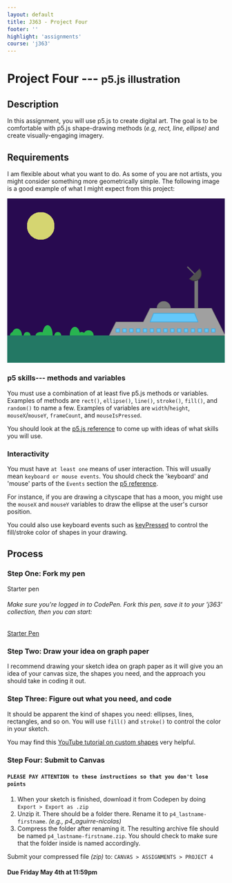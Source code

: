 ```yaml
---
layout: default
title: J363 - Project Four
footer: ''
highlight: 'assignments'
course: 'j363'
---
```

# Project Four --- <small>p5.js illustration</small>
## Description
In this assignment, you will use p5.js to create digital art. The goal is to be comfortable with p5.js shape-drawing methods (_e.g, rect, line, ellipse)_ and create visually-engaging imagery.

## Requirements
I am flexible about what you want to do. As some of you are not artists, you might consider something more geometrically simple. The following image is a good example of what I might expect from this project:

<img src="img/p5-draw.png">

### p5 skills--- methods and variables
You must use a combination of at least five p5.js methods or variables. Examples of methods are `rect()`, `ellipse()`, `line()`, `stroke()`, `fill()`, and `random()` to name a few. Examples of variables are `width`/`height`, `mouseX`/`mouseY`, `frameCount`, and `mouseIsPressed`.

You should look at the [p5.js reference](https://p5js.org/reference/) to come up with ideas of what skills you will use.

### Interactivity
You must have `at least one` means of user interaction. This will usually mean `keyboard or mouse events`. You should check the 'keyboard' and 'mouse' parts of the `Events` section the [p5 reference](https://p5js.org/reference/#group-Events).

For instance, if you are drawing a cityscape that has a moon, you might use the `mouseX` and `mouseY` variables to draw the ellipse at the user's cursor position.

You could also use keyboard events such as [keyPressed](https://p5js.org/reference/#/p5/keyPressed) to control the fill/stroke color of shapes in your drawing.

## Process
### Step One: Fork my pen
<div class="card-block">
  <p class="card-text lead">Starter pen</p>
  <h6 class="card-text">Make sure you're logged in to CodePen. Fork this pen, save it to your 'j363' collection, then you can start:</h6>
  <a href="https://codepen.io/novonagu/pen/geNyyb" class="btn btn-primary" target="_blank">Starter Pen</a>
</div>

### Step Two: Draw your idea on graph paper
I recommend drawing your sketch idea on graph paper as it will give you an idea of your canvas size, the shapes you need, and the approach you should take in coding it out.

### Step Three: Figure out what you need, and code
It should be apparent the kind of shapes you need: ellipses, lines, rectangles, and so on. You will use `fill()` and `stroke()` to control the color in your sketch.

You may find this [YouTube tutorial on custom shapes](https://www.youtube.com/watch?v=76fiD5DvzeQ) very helpful.



### Step Four: Submit to Canvas
#### `PLEASE PAY ATTENTION to these instructions so that you don't lose points`
1. When your sketch is finished, download it from Codepen by doing `Export > Export as .zip`
2. Unzip it. There should be a folder there. Rename it to `p4_lastname-firstname`. _(e.g., p4_aguirre-nicolas)_
3. Compress the folder after renaming it. The resulting archive file should be named `p4_lastname-firstname.zip`. You should check to make sure that the folder inside is named accordingly.

Submit your compressed file _(zip)_ to: `CANVAS > ASSIGNMENTS > PROJECT 4`

#### **Due Friday May 4th at 11:59pm**